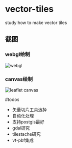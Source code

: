 # vector-tiles
study how to make vector tiles 

## 截图

### webgl绘制
![webgl](https://raw.githubusercontent.com/wandergis/vector-tiles/master/mapbox2.gif)

### canvas绘制

![leaflet canvas](https://raw.githubusercontent.com/wandergis/vector-tiles/master/demo.gif)

#todos
- 矢量切片工具选择
- 自动化处理
- 支持postgis最好
- gdal研究
- tilestache研究
- vt-pbf集成
